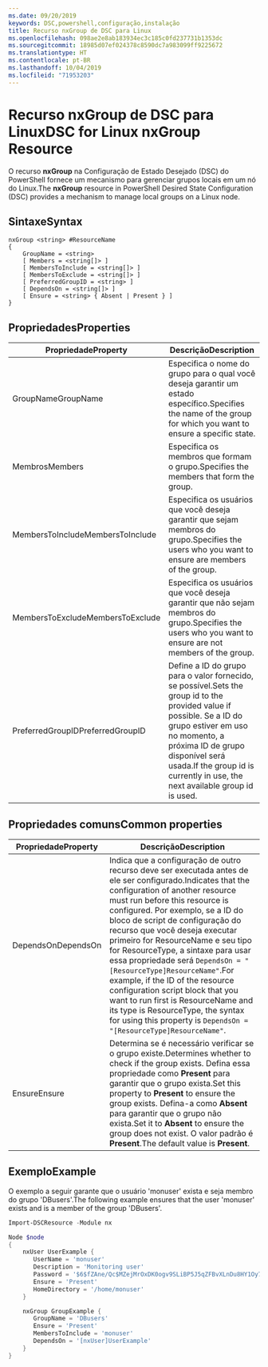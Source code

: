 ```yaml
---
ms.date: 09/20/2019
keywords: DSC,powershell,configuração,instalação
title: Recurso nxGroup de DSC para Linux
ms.openlocfilehash: 098ae2e8ab183934ec3c185c0fd237731b1353dc
ms.sourcegitcommit: 18985d07ef024378c8590dc7a983099ff9225672
ms.translationtype: HT
ms.contentlocale: pt-BR
ms.lasthandoff: 10/04/2019
ms.locfileid: "71953203"
---
```

# <a name="dsc-for-linux-nxgroup-resource"></a><span data-ttu-id="b8f4c-103">Recurso nxGroup de DSC para Linux</span><span class="sxs-lookup"><span data-stu-id="b8f4c-103">DSC for Linux nxGroup Resource</span></span>

<span data-ttu-id="b8f4c-104">O recurso **nxGroup** na Configuração de Estado Desejado (DSC) do PowerShell fornece um mecanismo para gerenciar grupos locais em um nó do Linux.</span><span class="sxs-lookup"><span data-stu-id="b8f4c-104">The **nxGroup** resource in PowerShell Desired State Configuration (DSC) provides a mechanism to manage local groups on a Linux node.</span></span>

## <a name="syntax"></a><span data-ttu-id="b8f4c-105">Sintaxe</span><span class="sxs-lookup"><span data-stu-id="b8f4c-105">Syntax</span></span>

```Syntax
nxGroup <string> #ResourceName
{
    GroupName = <string>
    [ Members = <string[]> ]
    [ MembersToInclude = <string[]> ]
    [ MembersToExclude = <string[]> ]
    [ PreferredGroupID = <string> ]
    [ DependsOn = <string[]> ]
    [ Ensure = <string> { Absent | Present } ]
}
```

## <a name="properties"></a><span data-ttu-id="b8f4c-106">Propriedades</span><span class="sxs-lookup"><span data-stu-id="b8f4c-106">Properties</span></span>

|<span data-ttu-id="b8f4c-107">Propriedade</span><span class="sxs-lookup"><span data-stu-id="b8f4c-107">Property</span></span> |<span data-ttu-id="b8f4c-108">Descrição</span><span class="sxs-lookup"><span data-stu-id="b8f4c-108">Description</span></span> |
|---|---|
|<span data-ttu-id="b8f4c-109">GroupName</span><span class="sxs-lookup"><span data-stu-id="b8f4c-109">GroupName</span></span> |<span data-ttu-id="b8f4c-110">Especifica o nome do grupo para o qual você deseja garantir um estado específico.</span><span class="sxs-lookup"><span data-stu-id="b8f4c-110">Specifies the name of the group for which you want to ensure a specific state.</span></span> |
|<span data-ttu-id="b8f4c-111">Membros</span><span class="sxs-lookup"><span data-stu-id="b8f4c-111">Members</span></span> |<span data-ttu-id="b8f4c-112">Especifica os membros que formam o grupo.</span><span class="sxs-lookup"><span data-stu-id="b8f4c-112">Specifies the members that form the group.</span></span> |
|<span data-ttu-id="b8f4c-113">MembersToInclude</span><span class="sxs-lookup"><span data-stu-id="b8f4c-113">MembersToInclude</span></span> |<span data-ttu-id="b8f4c-114">Especifica os usuários que você deseja garantir que sejam membros do grupo.</span><span class="sxs-lookup"><span data-stu-id="b8f4c-114">Specifies the users who you want to ensure are members of the group.</span></span> |
|<span data-ttu-id="b8f4c-115">MembersToExclude</span><span class="sxs-lookup"><span data-stu-id="b8f4c-115">MembersToExclude</span></span> |<span data-ttu-id="b8f4c-116">Especifica os usuários que você deseja garantir que não sejam membros do grupo.</span><span class="sxs-lookup"><span data-stu-id="b8f4c-116">Specifies the users who you want to ensure are not members of the group.</span></span> |
|<span data-ttu-id="b8f4c-117">PreferredGroupID</span><span class="sxs-lookup"><span data-stu-id="b8f4c-117">PreferredGroupID</span></span> |<span data-ttu-id="b8f4c-118">Define a ID do grupo para o valor fornecido, se possível.</span><span class="sxs-lookup"><span data-stu-id="b8f4c-118">Sets the group id to the provided value if possible.</span></span> <span data-ttu-id="b8f4c-119">Se a ID do grupo estiver em uso no momento, a próxima ID de grupo disponível será usada.</span><span class="sxs-lookup"><span data-stu-id="b8f4c-119">If the group id is currently in use, the next available group id is used.</span></span> |

## <a name="common-properties"></a><span data-ttu-id="b8f4c-120">Propriedades comuns</span><span class="sxs-lookup"><span data-stu-id="b8f4c-120">Common properties</span></span>

|<span data-ttu-id="b8f4c-121">Propriedade</span><span class="sxs-lookup"><span data-stu-id="b8f4c-121">Property</span></span> |<span data-ttu-id="b8f4c-122">Descrição</span><span class="sxs-lookup"><span data-stu-id="b8f4c-122">Description</span></span> |
|---|---|
|<span data-ttu-id="b8f4c-123">DependsOn</span><span class="sxs-lookup"><span data-stu-id="b8f4c-123">DependsOn</span></span> |<span data-ttu-id="b8f4c-124">Indica que a configuração de outro recurso deve ser executada antes de ele ser configurado.</span><span class="sxs-lookup"><span data-stu-id="b8f4c-124">Indicates that the configuration of another resource must run before this resource is configured.</span></span> <span data-ttu-id="b8f4c-125">Por exemplo, se a ID do bloco de script de configuração do recurso que você deseja executar primeiro for ResourceName e seu tipo for ResourceType, a sintaxe para usar essa propriedade será `DependsOn = "[ResourceType]ResourceName"`.</span><span class="sxs-lookup"><span data-stu-id="b8f4c-125">For example, if the ID of the resource configuration script block that you want to run first is ResourceName and its type is ResourceType, the syntax for using this property is `DependsOn = "[ResourceType]ResourceName"`.</span></span> |
|<span data-ttu-id="b8f4c-126">Ensure</span><span class="sxs-lookup"><span data-stu-id="b8f4c-126">Ensure</span></span> |<span data-ttu-id="b8f4c-127">Determina se é necessário verificar se o grupo existe.</span><span class="sxs-lookup"><span data-stu-id="b8f4c-127">Determines whether to check if the group exists.</span></span> <span data-ttu-id="b8f4c-128">Defina essa propriedade como **Present** para garantir que o grupo exista.</span><span class="sxs-lookup"><span data-stu-id="b8f4c-128">Set this property to **Present** to ensure the group exists.</span></span> <span data-ttu-id="b8f4c-129">Defina-a como **Absent** para garantir que o grupo não exista.</span><span class="sxs-lookup"><span data-stu-id="b8f4c-129">Set it to **Absent** to ensure the group does not exist.</span></span> <span data-ttu-id="b8f4c-130">O valor padrão é **Present**.</span><span class="sxs-lookup"><span data-stu-id="b8f4c-130">The default value is **Present**.</span></span> |

## <a name="example"></a><span data-ttu-id="b8f4c-131">Exemplo</span><span class="sxs-lookup"><span data-stu-id="b8f4c-131">Example</span></span>

<span data-ttu-id="b8f4c-132">O exemplo a seguir garante que o usuário 'monuser' exista e seja membro do grupo 'DBusers'.</span><span class="sxs-lookup"><span data-stu-id="b8f4c-132">The following example ensures that the user 'monuser' exists and is a member of the group 'DBusers'.</span></span>

```powershell
Import-DSCResource -Module nx

Node $node
{
    nxUser UserExample {
       UserName = 'monuser'
       Description = 'Monitoring user'
       Password = '$6$fZAne/Qc$MZejMrOxDK0ogv9SLiBP5J5qZFBvXLnDu8HY1Oy7ycX.Y3C7mGPUfeQy3A82ev3zIabhDQnj2ayeuGn02CqE/0'
       Ensure = 'Present'
       HomeDirectory = '/home/monuser'
    }

    nxGroup GroupExample {
       GroupName = 'DBusers'
       Ensure = 'Present'
       MembersToInclude = 'monuser'
       DependsOn = '[nxUser]UserExample'
    }
}
```